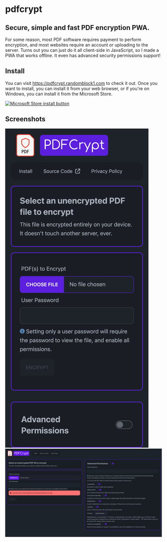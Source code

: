 # pdfcrypt

## Secure, simple and fast PDF encryption PWA.

For some reason, most PDF software requires payment to perform encryption, and most websites require an account or uploading to the server. Turns out you can just do it all client-side in JavaScript, so I made a PWA that works offline. It even has advanced security permissions support!

## Install

You can visit https://pdfcrypt.randomblock1.com to check it out. Once you want to install, you can install it from your web browser, or if you're on Windows, you can install it from the Microsoft Store.

[![Microsoft Store install button](https://get.microsoft.com/images/en-US%20dark.svg)](https://apps.microsoft.com/store/detail/9PCHG45LJXZN?launch=true&cid=readme&mode=mini)

## Screenshots

![phone screenshot](static/screenshots/phone.png)
![desktop screenshot](static/screenshots/computer.png)

